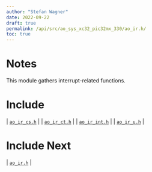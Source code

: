 ```yaml
---
author: "Stefan Wagner"
date: 2022-09-22
draft: true
permalink: /api/src/ao_sys_xc32_pic32mx_330/ao_ir.h/
toc: true
---
```


# Notes

This module gathers interrupt-related functions.

# Include

| [`ao_ir_cs.h`](ao_ir_cs.h.md) |
| [`ao_ir_ct.h`](ao_ir_ct.h.md) |
| [`ao_ir_int.h`](ao_ir_int.h.md) |
| [`ao_ir_u.h`](ao_ir_u.h.md) |

# Include Next

| [`ao_ir.h`](../ao_sys_xc32_pic32/ao_ir.h.md) |
